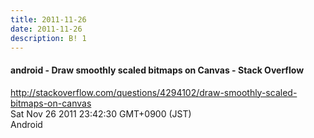 ```yaml
---
title: 2011-11-26
date: 2011-11-26
description: B! 1
---
```


#### android - Draw smoothly scaled bitmaps on Canvas - Stack Overflow
http://stackoverflow.com/questions/4294102/draw-smoothly-scaled-bitmaps-on-canvas<br>
Sat Nov 26 2011 23:42:30 GMT+0900 (JST)<br>
Android


